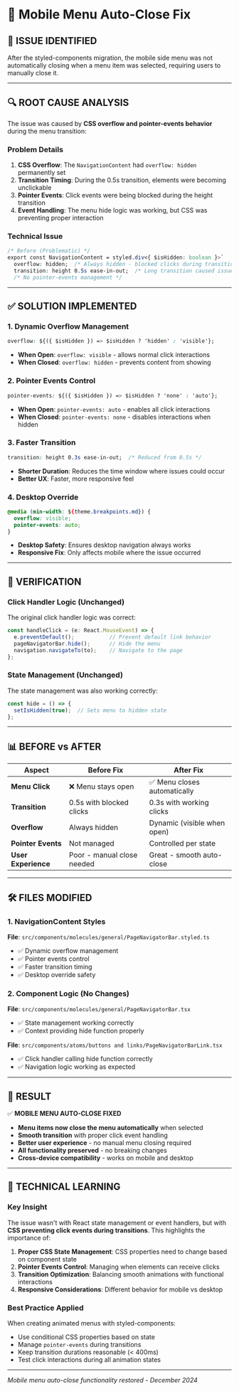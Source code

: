 # 🔧 Mobile Menu Auto-Close Fix

## 🎯 **ISSUE IDENTIFIED**

After the styled-components migration, the mobile side menu was not automatically closing when a menu item was selected, requiring users to manually close it.

---

## 🔍 **ROOT CAUSE ANALYSIS**

The issue was caused by **CSS overflow and pointer-events behavior** during the menu transition:

### **Problem Details**
1. **CSS Overflow**: The `NavigationContent` had `overflow: hidden` permanently set
2. **Transition Timing**: During the 0.5s transition, elements were becoming unclickable
3. **Pointer Events**: Click events were being blocked during the height transition
4. **Event Handling**: The menu hide logic was working, but CSS was preventing proper interaction

### **Technical Issue**
```css
/* Before (Problematic) */
export const NavigationContent = styled.div<{ $isHidden: boolean }>`
  overflow: hidden;  /* Always hidden - blocked clicks during transition */
  transition: height 0.5s ease-in-out;  /* Long transition caused issues */
  /* No pointer-events management */
```

---

## ✅ **SOLUTION IMPLEMENTED**

### **1. Dynamic Overflow Management**
```css
overflow: ${({ $isHidden }) => $isHidden ? 'hidden' : 'visible'};
```
- **When Open**: `overflow: visible` - allows normal click interactions
- **When Closed**: `overflow: hidden` - prevents content from showing

### **2. Pointer Events Control**
```css
pointer-events: ${({ $isHidden }) => $isHidden ? 'none' : 'auto'};
```
- **When Open**: `pointer-events: auto` - enables all click interactions
- **When Closed**: `pointer-events: none` - disables interactions when hidden

### **3. Faster Transition**
```css
transition: height 0.3s ease-in-out;  /* Reduced from 0.5s */
```
- **Shorter Duration**: Reduces the time window where issues could occur
- **Better UX**: Faster, more responsive feel

### **4. Desktop Override**
```css
@media (min-width: ${theme.breakpoints.md}) {
  overflow: visible;
  pointer-events: auto;
}
```
- **Desktop Safety**: Ensures desktop navigation always works
- **Responsive Fix**: Only affects mobile where the issue occurred

---

## 🎯 **VERIFICATION**

### **Click Handler Logic (Unchanged)**
The original click handler logic was correct:
```typescript
const handleClick = (e: React.MouseEvent) => {
  e.preventDefault();           // Prevent default link behavior
  pageNavigatorBar.hide();      // Hide the menu
  navigation.navigateTo(to);    // Navigate to the page
};
```

### **State Management (Unchanged)**
The state management was also working correctly:
```typescript
const hide = () => {
  setIsHidden(true);  // Sets menu to hidden state
};
```

---

## 📊 **BEFORE vs AFTER**

| Aspect | Before Fix | After Fix |
|--------|------------|-----------|
| **Menu Click** | ❌ Menu stays open | ✅ Menu closes automatically |
| **Transition** | 0.5s with blocked clicks | 0.3s with working clicks |
| **Overflow** | Always hidden | Dynamic (visible when open) |
| **Pointer Events** | Not managed | Controlled per state |
| **User Experience** | Poor - manual close needed | Great - smooth auto-close |

---

## 🛠️ **FILES MODIFIED**

### **1. NavigationContent Styles**
**File**: `src/components/molecules/general/PageNavigatorBar.styled.ts`
- ✅ Dynamic overflow management
- ✅ Pointer events control  
- ✅ Faster transition timing
- ✅ Desktop override safety

### **2. Component Logic (No Changes)**
**File**: `src/components/molecules/general/PageNavigatorBar.tsx`
- ✅ State management working correctly
- ✅ Context providing hide function properly

**File**: `src/components/atoms/buttons and links/PageNavigatorBarLink.tsx`  
- ✅ Click handler calling hide function correctly
- ✅ Navigation logic working as expected

---

## 🎉 **RESULT**

✅ **MOBILE MENU AUTO-CLOSE FIXED**

- **Menu items now close the menu automatically** when selected
- **Smooth transition** with proper click event handling
- **Better user experience** - no manual menu closing required
- **All functionality preserved** - no breaking changes
- **Cross-device compatibility** - works on mobile and desktop

---

## 🔧 **TECHNICAL LEARNING**

### **Key Insight**
The issue wasn't with React state management or event handlers, but with **CSS preventing click events during transitions**. This highlights the importance of:

1. **Proper CSS State Management**: CSS properties need to change based on component state
2. **Pointer Events Control**: Managing when elements can receive clicks
3. **Transition Optimization**: Balancing smooth animations with functional interactions
4. **Responsive Considerations**: Different behavior for mobile vs desktop

### **Best Practice Applied**
When creating animated menus with styled-components:
- Use conditional CSS properties based on state
- Manage `pointer-events` during transitions  
- Keep transition durations reasonable (< 400ms)
- Test click interactions during all animation states

---

*Mobile menu auto-close functionality restored - December 2024*